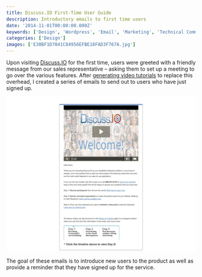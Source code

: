 ```yaml
---
title: Discuss.IO First-Time User Guide
description: Introductory emails to first time users
date: '2014-11-01T00:00:00.000Z'
keywords: ['Design', 'Wordpress', 'Email', 'Marketing', 'Technical Communication', 'Workflow']
categories: ['Design']
images: ['E30BF1D7041C84956EFBE18FAD3F767A.jpg']
---
```


Upon visiting [Discuss.IO](https://discuss.io) for the first time, users were greeted with a friendly message from our sales representative – asking them to set up a meeting to go over the various features. After [generating video tutorials](/portfolio/web-design-content-discuss-io-video-tutorials/) to replace this overhead, I created a series of emails to send out to users who have just signed up.

![IMAGE](E30BF1D7041C84956EFBE18FAD3F767A.jpg)

The goal of these emails is to introduce new users to the product as well as provide a reminder that they have signed up for the service.
